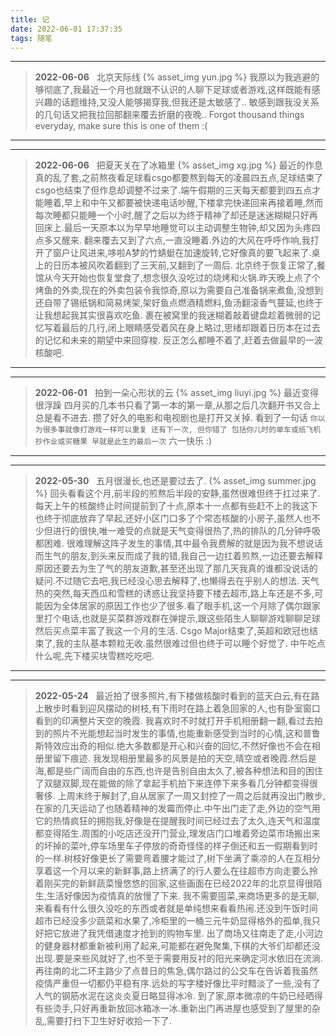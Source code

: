 ```yaml
---
title: 记
date: 2022-06-01 17:37:35
tags: 随笔
---
```


-----
>****2022-06-06****
> &nbsp;
北京天际线
{% asset_img yun.jpg %}
> 我原以为我逃避的够彻底了,我最近一个月也就跟不认识的人聊下足球或者游戏,这样既能有感兴趣的话题维持,又没人能够揭穿我,但我还是太敏感了.. 敏感到跟我没关系的几句话又把我拉回那翻来覆去折磨的夜晚..
Forgot thousand things everyday, make sure this is one of them :(

-----


-----
>****2022-06-06****
> &nbsp;
把夏天关在了冰箱里
{% asset_img xg.jpg %}
> 最近的作息真的乱了套,之前熬夜看足球看csgo都要熬到每天的凌晨四五点,足球结束了csgo也结束了但作息却调整不过来了.端午假期的三天每天都要到四五点才能睡着,早上和中午又都要被快递电话吵醒,下楼拿完快递回来再接着睡,然而每次睡都只能睡一个小时,醒了之后以为终于精神了却还是迷迷糊糊只好再回床上.最后一天原本以为早早地睡觉可以主动调整生物钟,却又因为头疼四点多又醒来.
翻来覆去又到了六点,一直没睡着.外边的大风在呼呼作响,我打开了窗户让风进来,哆啦A梦的竹蜻蜓在加速旋转,它好像真的要飞起来了.桌上的日历本被风吹着翻到了三天前,又翻到了一周后.
北京终于恢复正常了,餐馆从今天开始也恢复堂食了,想念很久没吃过的烧烤和火锅.昨天晚上点了个烤鱼的外卖,现在的外卖包装令我惊奇,原以为需要自己准备锅来煮鱼,没想到还自带了锡纸锅和简易烤架,架好鱼点燃酒精燃料,鱼汤翻滚香气蔓延,也终于让我想起我其实很喜欢吃鱼.
裹在被窝里的我迷糊着敲着键盘趁着微弱的记忆写着最后的几行,闭上眼睛感受着风在身上略过,思绪却跟着日历本在过去的记忆和未来的期望中来回穿梭.
反正怎么都睡不着了,赶着去做最早的一波核酸吧.

-----


-----
>****2022-06-01****
> &nbsp;
拍到一朵心形状的云
{% asset_img liuyi.jpg %}
> 最近变得很浮躁
四月买的几本书只看了第一本的第一章,从那之后几次翻开书又合上总是看不进去. 攒了好久的电影和电视剧也是打开又关掉.
看到了一句话 
`你以为很多事就像打游戏一样可以重复 还有下一次, 但你错了 包括你儿时的单车或纸飞机 抄作业或买糖果 早就是此生的最后一次`
六一快乐 :)

-----


-----
>****2022-05-30****
> &nbsp;
>五月很漫长,也还是要过去了.
{% asset_img summer.jpg %}
回头看看这个月,前半段的煎熬后半段的安静,虽然很难但终于扛过来了.
每天上午的核酸终止时间提前到了十点,原本十一点都有些赶不上的我这下也终于彻底放弃了早起,还好小区门口多了个常态核酸的小房子,虽然人也不少但进行的很快,唯一难受的点就是天气变得很热了,热的排队的几分钟呼吸都困难.
很难理解这阵子发生的事情,其中最令我费解的就是因为我不想说话而生气的朋友,到头来反而成了我的错,我自己一边扛着煎熬,一边还要去解释原因还要去为生了气的朋友道歉,甚至还出现了那几天我真的谁都没说话的疑问.不过随它去吧,我已经没心思去解释了,也懒得去在乎别人的想法.
天气热的突然,每天西瓜和雪糕的诱惑让我坚持要下楼去超市,路上车还是不多,可能因为全体居家的原因工作也少了很多.看了眼手机,这一个月除了偶尔跟家里打个电话,也就是买菜群游戏群在弹提示,跟这些陌生人聊聊游戏聊聊足球然后买点菜丰富了我这一个月的生活.
Csgo Major结束了,英超和欧冠也结束了,我的主队基本颗粒无收.虽然很难过但也终于可以睡个好觉了.
中午吃点什么呢,先下楼买块雪糕吃吃吧.

-----

-----
>****2022-05-24****
> &nbsp;
>最近拍了很多照片,有下楼做核酸时看到的蓝天白云,有在路上散步时看到迎风摆动的树枝,有下雨时在路上着急回家的人,也有卧室窗口看到的印满整片天空的晚霞.
我喜欢时不时就打开手机相册翻一翻,看过去拍到的照片不光能想起当时发生的事情,也能重新感受到当时的心情,这和普鲁斯特效应出奇的相似.绝大多数都是开心和兴奋的回忆,不然好像也不会在相册里留下痕迹.
我发现相册里最多的风景是拍的天空,晴空或者晚霞.然后是海,都是些广阔而自由的东西,也许是告别自由太久了,被各种想法和目的困住了双腿双脚,现在能做的除了拿起手机拍下来连停下来多看几分钟都变得很奢侈.
上周末终于解封了,自从居家了一周又封控了一周之后就再没出门散步,在家的几天运动了也随着精神的发霉而停止.中午出门走了走,外边的空气用它的热情疯狂的拥抱我,好像是在提醒我时间已经过去了太久,连天气和温度都变得陌生.周围的小吃店还没开门营业,理发店门口堆着旁边菜市场搬出来的坏掉的菜叶,停车场里车子停放的奇奇怪怪的样子倒还和五一假期看到时的一样.树枝好像更长了需要弯着腰才能过了,树下坐满了乘凉的人在互相分享着这一个月以来的新鲜事,路上挤满了的行人要么在往超市方向走要么拎着刚买完的新鲜蔬菜慢悠悠的回家,这些画面在已经2022年的北京显得很陌生,生活好像因为疫情真的放慢了下来.
我不需要囤菜,来商场更多的是无聊,来看看有什么很久没吃的东西或者就是单纯想来看看热闹.还没到午饭时间超市已经没多少蔬菜和水果了,冷柜里的一桶三元牛奶显得格外的孤单,我只好把它放进了我凭借速度才抢到的购物车里.
出了商场又往南走了走,小河边的健身器材都重新被利用了起来,可能都在避免聚集,下棋的大爷们却都还没出现.要是来些风就好了,也不至于需要用反衬的阳光来确定河水依旧在流淌.
再往南的北二环主路少了点昔日的焦急,偶尔路过的公交车在告诉着我虽然疫情严重但一切都仍平稳有序.远处的写字楼好像比平时黯淡了一些,没有了人气的钢筋水泥在这炎炎夏日略显得冰冷.
到了家,原本微凉的牛奶已经晒得有些烫手,只好再重新放回冰箱冰一冰.重新出门再进屋也感受到了屋里的杂乱,需要打扫下卫生好好收拾一下了.